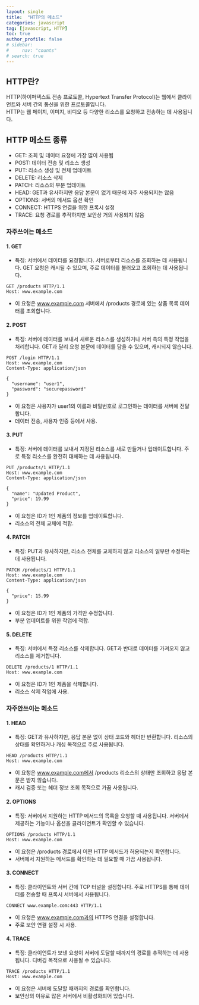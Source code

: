 ```yaml
---
layout: single
title:  "HTTP의 메소드"
categories: javascript
tag: [javascript, HTTP]
toc: true
author_profile: false
# sidebar: 
#     nav: "counts"
# search: true
---
```


## HTTP란?

HTTP(하이퍼텍스트 전송 프로토콜, Hypertext Transfer Protocol)는 웹에서 클라이언트와 서버 간의 통신을 위한 프로토콜입니다.<br>
HTTP는 웹 페이지, 이미지, 비디오 등 다양한 리소스를 요청하고 전송하는 데 사용됩니다.

## HTTP 메소드 종류
* GET: 조회 및 데이터 요청에 가장 많이 사용됨
* POST: 데이터 전송 및 리소스 생성
* PUT: 리소스 생성 및 전체 업데이트
* DELETE: 리소스 삭제
* PATCH: 리소스의 부분 업데이트
* HEAD: GET과 유사하지만 응답 본문이 없기 때문에 자주 사용되지는 않음
* OPTIONS: 서버의 메서드 옵션 확인
* CONNECT: HTTPS 연결을 위한 프록시 설정
* TRACE: 요청 경로를 추적하지만 보안상 거의 사용되지 않음

### 자주쓰이는 메소드

#### 1. GET
* 특징: 서버에서 데이터를 요청합니다. 서버로부터 리소스를 조회하는 데 사용됩니다. GET 요청은 캐시될 수 있으며, 주로 데이터를 불러오고 조회하는 데 사용됩니다.

```http
GET /products HTTP/1.1
Host: www.example.com
```

* 이 요청은 www.example.com 서버에서 /products 경로에 있는 상품 목록 데이터를 조회합니다.

#### 2. POST
* 특징: 서버에 데이터를 보내서 새로운 리소스를 생성하거나 서버 측의 특정 작업을 처리합니다. GET과 달리 요청 본문에 데이터를 담을 수 있으며, 캐시되지 않습니다.

```http
POST /login HTTP/1.1
Host: www.example.com
Content-Type: application/json

{
  "username": "user1",
  "password": "securepassword"
}
```

* 이 요청은 사용자가 user1의 이름과 비밀번호로 로그인하는 데이터를 서버에 전달합니다.
* 데이터 전송, 사용자 인증 등에서 사용.

#### 3. PUT
* 특징: 서버에 데이터를 보내서 지정된 리소스를 새로 만들거나 업데이트합니다. 주로 특정 리소스를 완전히 대체하는 데 사용됩니다.

```http
PUT /products/1 HTTP/1.1
Host: www.example.com
Content-Type: application/json

{
  "name": "Updated Product",
  "price": 19.99
}
```

* 이 요청은 ID가 1인 제품의 정보를 업데이트합니다.
* 리소스의 전체 교체에 적합.

#### 4. PATCH
* 특징: PUT과 유사하지만, 리소스 전체를 교체하지 않고 리소스의 일부만 수정하는 데 사용됩니다.

```http
PATCH /products/1 HTTP/1.1
Host: www.example.com
Content-Type: application/json

{
  "price": 15.99
}
```

* 이 요청은 ID가 1인 제품의 가격만 수정합니다.
* 부분 업데이트를 위한 작업에 적합.

#### 5. DELETE
* 특징: 서버에서 특정 리소스를 삭제합니다. GET과 반대로 데이터를 가져오지 않고 리소스를 제거합니다.

```http
DELETE /products/1 HTTP/1.1
Host: www.example.com
```

* 이 요청은 ID가 1인 제품을 삭제합니다.
* 리소스 삭제 작업에 사용.

### 자주안쓰이는 메소드

#### 1. HEAD
* 특징: GET과 유사하지만, 응답 본문 없이 상태 코드와 헤더만 반환합니다. 리소스의 상태를 확인하거나 캐싱 목적으로 주로 사용됩니다.

```http
HEAD /products HTTP/1.1
Host: www.example.com
```

* 이 요청은 www.example.com에서 /products 리소스의 상태만 조회하고 응답 본문은 받지 않습니다.
* 캐시 검증 또는 헤더 정보 조회 목적으로 가끔 사용됩니다.

#### 2. OPTIONS
* 특징: 서버에서 지원하는 HTTP 메서드의 목록을 요청할 때 사용됩니다. 서버에서 제공하는 기능이나 옵션을 클라이언트가 확인할 수 있습니다.

```http
OPTIONS /products HTTP/1.1
Host: www.example.com
```

* 이 요청은 /products 경로에서 어떤 HTTP 메서드가 허용되는지 확인합니다.
* 서버에서 지원하는 메서드를 확인하는 데 필요할 때 가끔 사용됩니다.

#### 3. CONNECT
* 특징: 클라이언트와 서버 간에 TCP 터널을 설정합니다. 주로 HTTPS를 통해 데이터를 전송할 때 프록시 서버에서 사용됩니다.

```http
CONNECT www.example.com:443 HTTP/1.1
```

* 이 요청은 www.example.com과의 HTTPS 연결을 설정합니다.
* 주로 보안 연결 설정 시 사용.

#### 4. TRACE
* 특징: 클라이언트가 보낸 요청이 서버에 도달할 때까지의 경로를 추적하는 데 사용됩니다. 디버깅 목적으로 사용될 수 있습니다.

```http
TRACE /products HTTP/1.1
Host: www.example.com
```

* 이 요청은 서버에 도달할 때까지의 경로를 확인합니다.
* 보안상의 이유로 많은 서버에서 비활성화되어 있습니다.


